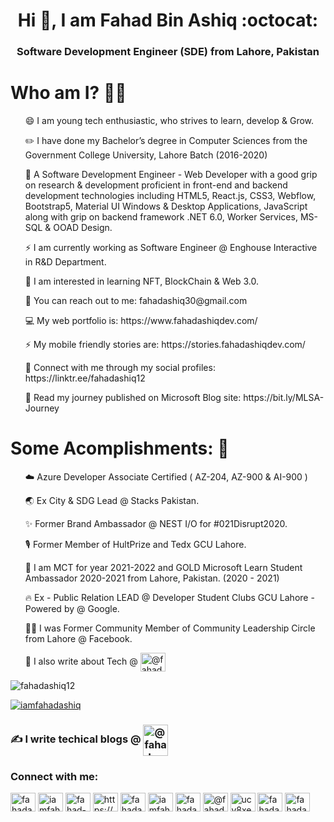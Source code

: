<!--
**fahadashiq12/fahadashiq12** is a ✨ _special_ ✨ repository because its `README.md` (this file) appears on your GitHub profile.
Here are some ideas to get you started:

- 🔭 I’m currently working on 
- 🌱 I’m currently learning ...
- 👯 I’m looking to collaborate on ...
- 🤔 I’m looking for help with ...
- 💬 Ask me about ...
- 📫 How to reach me: ...
<ul> ⚡ Junior Software Engineer. </ul>
<ul> 🎙️ I consider myself Technophile. </ul>
- 😄 Pronouns: ...
<ul> ☁️ I am currently learning & practicing Web Architecture, Azure Cloud and DevOps. </ul>
-  Fun fact: ...
-->

<h1 align="center">Hi 👋, I am Fahad Bin Ashiq :octocat: </h1>
<h3 align="center"> Software Development Engineer (SDE) from Lahore, Pakistan </h3>

# Who am I? 👨‍💻
<p>
<list>
<ul> 😄 I am young tech enthusiastic, who strives to learn, develop & Grow. </ul>
<ul> ✏️ I have done my Bachelor’s degree in Computer Sciences from the Government College University, Lahore Batch (2016-2020) </ul>
<ul> 🚀 A Software Development Engineer - Web Developer with a good grip on research & development proficient in front-end and backend development technologies including HTML5, React.js, CSS3, Webflow, Bootstrap5, Material UI Windows & Desktop Applications, JavaScript along with grip on backend framework .NET 6.0, Worker Services, MS-SQL & OOAD Design. </ul>
<ul> ⚡ I am currently working as Software Engineer @ Enghouse Interactive in R&D Department. </ul>
<ul> 💎 I am interested in learning NFT, BlockChain & Web 3.0. </ul>
<ul> 📩 You can reach out to me: fahadashiq30@gmail.com </ul>
<ul> 💻 My web portfolio is: https://www.fahadashiqdev.com/ </ul>
<ul> ⚡ My mobile friendly stories are: https://stories.fahadashiqdev.com/ </ul>
<ul> 🌱 Connect with me through my social profiles: https://linktr.ee/fahadashiq12 </ul>
<ul> 💬 Read my journey published on Microsoft Blog site: https://bit.ly/MLSA-Journey </ul>
</list>
</p>

# Some Acomplishments: 🚀
<p>
  <list>
    <ol> ☁️ Azure Developer Associate Certified ( AZ-204, AZ-900 & AI-900 ) </ol> 
    <ol> 🌏 Ex City & SDG Lead @ Stacks Pakistan. </ol>
    <ol> ✨ Former Brand Ambassador @ NEST I/O for #021Disrupt2020. </ol>
    <ol> 🎙️ Former Member of HultPrize and Tedx GCU Lahore. </ol>
    <ol> 🔭 I am MCT for year 2021-2022 and GOLD Microsoft Learn Student Ambassador 2020-2021 from Lahore, Pakistan. (2020 - 2021) </ol>
    <ol> 🔥 Ex - Public Relation LEAD @ Developer Student Clubs GCU Lahore - Powered by @ Google. </ol>
    <ol> 🙌🏻 I was Former Community Member of Community Leadership Circle from Lahore @ Facebook. </ol>
    <ol> 💬 I also write about Tech  @ <a href="https://medium.com/@fahadashiq30" target="blank"><img align="center" src="https://cdn.jsdelivr.net/npm/simple-icons@3.0.1/icons/medium.svg" alt="@fahadashiq30" height="30" width="40" /></a> </ol>
  </list>
</p>

<p align="left"> <img src="https://komarev.com/ghpvc/?username=fahadashiq12&label=Profile%20views&color=0e75b6&style=flat" alt="fahadashiq12" /> </p>

<p align="left"> <a href="https://twitter.com/iamfahadashiq" target="blank"><img src="https://img.shields.io/twitter/follow/iamfahadashiq?logo=twitter&style=for-the-badge" alt="iamfahadashiq" /></a> </p>

### :writing_hand: I write techical blogs @ <a href="https://dev.to/fahadashiq12" target="blank"><img align="center" src="https://cdn.jsdelivr.net/npm/simple-icons@3.0.1/icons/dev-dot-to.svg" alt="@fahadashiq30" height="50" width="40" /></a> 

<h3 align="left">Connect with me:</h3>
<p align="left">
<a href="https://codepen.io/fahadashiq" target="blank"><img align="center" src="https://cdn.jsdelivr.net/npm/simple-icons@3.0.1/icons/codepen.svg" alt="fahadashiq" height="30" width="40" /></a>
<a href="https://twitter.com/iamfahadashiq" target="blank"><img align="center" src="https://cdn.jsdelivr.net/npm/simple-icons@3.0.1/icons/twitter.svg" alt="iamfahadashiq" height="30" width="40" /></a>
<a href="https://linkedin.com/in/fahad-ashiq-303/" target="blank"><img align="center" src="https://cdn.jsdelivr.net/npm/simple-icons@3.0.1/icons/linkedin.svg" alt="fahad-ashiq-303/" height="30" width="40" /></a>
<a href="https://stackoverflow.com/users/https://stackexchange.com/users/12114647/fahad-ashiq" target="blank"><img align="center" src="https://cdn.jsdelivr.net/npm/simple-icons@3.0.1/icons/stackoverflow.svg" alt="https://stackexchange.com/users/12114647/fahad-ashiq" height="30" width="40" /></a>
<a href="https://fb.com/fahadashiq30" target="blank"><img align="center" src="https://cdn.jsdelivr.net/npm/simple-icons@3.0.1/icons/facebook.svg" alt="fahadashiq30" height="30" width="40" /></a>
<a href="https://instagram.com/iamfahadashiq" target="blank"><img align="center" src="https://cdn.jsdelivr.net/npm/simple-icons@3.0.1/icons/instagram.svg" alt="iamfahadashiq" height="30" width="40" /></a>
<a href="https://www.behance.net/fahadashiq57b7" target="blank"><img align="center" src="https://cdn.jsdelivr.net/npm/simple-icons@3.0.1/icons/behance.svg" alt="fahadashiq57b7" height="30" width="40" /></a>
<a href="https://medium.com/@fahadashiq30" target="blank"><img align="center" src="https://cdn.jsdelivr.net/npm/simple-icons@3.0.1/icons/medium.svg" alt="@fahadashiq30" height="30" width="40" /></a>
<a href="https://www.youtube.com/c/ucy8xex2txdyiipoo8yatbeq/featured" target="blank"><img align="center" src="https://cdn.jsdelivr.net/npm/simple-icons@3.0.1/icons/youtube.svg" alt="ucy8xex2txdyiipoo8yatbeq/featured" height="30" width="40" /></a>
<a href="https://www.hackerrank.com/fahadashiq30" target="blank"><img align="center" src="https://cdn.jsdelivr.net/npm/simple-icons@3.0.1/icons/hackerrank.svg" alt="fahadashiq30" height="30" width="40" /></a>
<a href="https://linktr.ee/fahadashiq12" target="blank"><img align="center" src="https://cdn.jsdelivr.net/npm/simple-icons@6.17.0/icons/betfair.svg" alt="fahadashiq30" height="30" width="40" /></a>
</p>   
